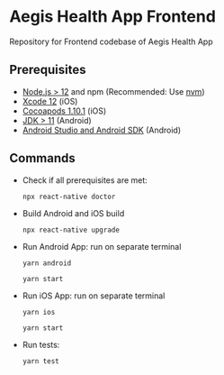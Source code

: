 # Aegis Health App Frontend

Repository for Frontend codebase of Aegis Health App

## Prerequisites

- [Node.js > 12](https://nodejs.org) and npm (Recommended: Use [nvm](https://github.com/nvm-sh/nvm))
- [Xcode 12](https://developer.apple.com/xcode) (iOS)
- [Cocoapods 1.10.1](https://cocoapods.org) (iOS)
- [JDK > 11](https://www.oracle.com/java/technologies/javase-jdk11-downloads.html) (Android)
- [Android Studio and Android SDK](https://developer.android.com/studio) (Android)

## Commands

- Check if all prerequisites are met:
  ```
  npx react-native doctor
  ```
- Build Android and iOS build

  ```
  npx react-native upgrade
  ```

- Run Android App: run on separate terminal

  ```
  yarn android
  ```

  ```
  yarn start
  ```

- Run iOS App: run on separate terminal

  ```
  yarn ios
  ```

  ```
  yarn start
  ```

- Run tests:
  ```
  yarn test
  ```
